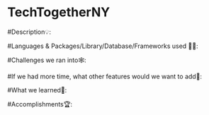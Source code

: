 # TechTogetherNY

#Description💡:

#Languages & Packages/Library/Database/Frameworks used 👷‍♂️:

#Challenges we ran into🕸:

#If we had more time, what other features would we want to add🔮:

#What we learned🧠:

#Accomplishments🏆:

